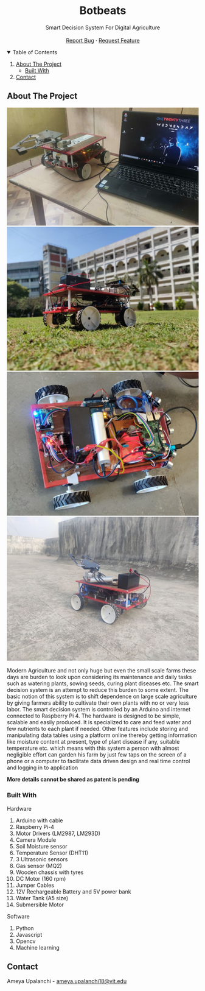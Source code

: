   <h1 align="center">Botbeats</h1>

  <p align="center">
    Smart Decision System For Digital Agriculture
    <br />
    <br />
    <a href="https://github.com/AmeyaUpalanchi/Botbeats/issues">Report Bug</a>
    ·
    <a href="https://github.com/AmeyaUpalanchi/Botbeats/issues">Request Feature</a>
  </p>
</p>

<!-- TABLE OF CONTENTS -->
<details open="open">
  <summary>Table of Contents</summary>
  <ol>
    <li>
      <a href="#about-the-project">About The Project</a>
      <ul>
        <li><a href="#built-with">Built With</a></li>
      </ul>
    </li>
    <li><a href="#contact">Contact</a></li>
  </ol>
</details>

<!-- ABOUT THE PROJECT -->
## About The Project

![alt text](./images/1.jpg  "Rover")
![alt text](./images/2.jpg  "Rover")
![alt text](./images/3.jpg  "Rover")
![alt text](./images/4.jpg  "Rover")

Modern Agriculture and not only huge but even the small scale farms these days are burden to look upon considering its maintenance and daily tasks such as watering plants, sowing seeds, curing plant diseases etc. The smart decision system is an attempt to reduce this burden to some extent. The basic notion of this system is to shift dependence on large scale agriculture by giving farmers ability to cultivate their own plants with no or very less labor. The smart decision system is controlled by an Arduino and internet connected to Raspberry Pi 4. The hardware is designed to be simple, scalable and easily produced. It is specialized to care and feed water and few nutrients to each plant if needed. Other features include storing and manipulating data tables using a platform online thereby getting information like moisture content at present, type of plant disease if any, suitable temperature etc. which means with this system a person with almost negligible effort can garden his farm by just few taps on the screen of a phone or a computer to facilitate data driven design and real time control and logging in to application

**More details cannot be shared as patent is pending**

### Built With

Hardware
1)	Arduino with cable
2)	Raspberry Pi-4
3)	Motor Drivers (LM2987, LM293D)
4)	Camera Module
5)	Soil Moisture sensor
6)	Temperature Sensor (DHT11)
7)	3 Ultrasonic sensors
8)	Gas sensor (MQ2)
9)	Wooden chassis with tyres
10)	DC Motor (160 rpm)
11)	Jumper Cables
12)	12V Rechargeable Battery and 5V power bank
13)	Water Tank (A5 size)
14)	Submersible Motor

Software

1)	Python
2)	Javascript
3)	Opencv
4)	Machine learning

<!-- CONTACT -->
## Contact

Ameya Upalanchi - ameya.upalanchi18@vit.edu
